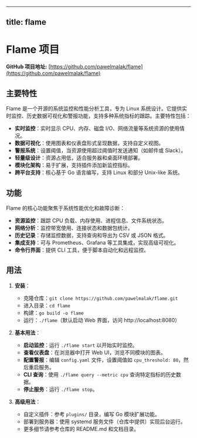 
---
title: flame
---

# Flame 项目

**GitHub 项目地址:** [https://github.com/pawelmalak/flame](https://github.com/pawelmalak/flame)

## 主要特性
Flame 是一个开源的系统监控和性能分析工具，专为 Linux 系统设计。它提供实时监控、历史数据可视化和警报功能，支持多种系统指标的跟踪。主要特性包括：
- **实时监控**：实时显示 CPU、内存、磁盘 I/O、网络流量等系统资源的使用情况。
- **数据可视化**：使用图表和仪表盘形式呈现数据，支持自定义视图。
- **警报系统**：设置阈值，当资源使用超过阈值时发送通知（如邮件或 Slack）。
- **轻量级设计**：资源占用低，适合服务器和桌面环境部署。
- **模块化架构**：易于扩展，支持插件添加新监控指标。
- **跨平台支持**：核心基于 Go 语言编写，支持 Linux 和部分 Unix-like 系统。

## 功能
Flame 的核心功能聚焦于系统性能优化和故障诊断：
- **资源监控**：跟踪 CPU 负载、内存使用、进程信息、文件系统状态。
- **网络分析**：监控带宽使用、连接状态和数据包统计。
- **历史记录**：存储监控数据，支持查询和导出为 CSV 或 JSON 格式。
- **集成支持**：可与 Prometheus、Grafana 等工具集成，实现高级可视化。
- **命令行界面**：提供 CLI 工具，便于脚本自动化和远程监控。

## 用法
1. **安装**：
   - 克隆仓库：`git clone https://github.com/pawelmalak/flame.git`
   - 进入目录：`cd flame`
   - 构建：`go build -o flame`
   - 运行：`./flame`（默认启动 Web 界面，访问 http://localhost:8080）

2. **基本用法**：
   - **启动监控**：运行 `./flame start` 以开始实时监控。
   - **查看仪表盘**：在浏览器中打开 Web UI，浏览不同模块的图表。
   - **配置警报**：编辑 `config.yaml` 文件，设置阈值如 `cpu_threshold: 80`，然后重启服务。
   - **CLI 查询**：使用 `./flame query --metric cpu` 查询特定指标的历史数据。
   - **停止服务**：运行 `./flame stop`。

3. **高级用法**：
   - 自定义插件：参考 `plugins/` 目录，编写 Go 模块扩展功能。
   - 部署到服务器：使用 systemd 服务文件（仓库中提供）实现后台运行。
   - 更多细节请参考仓库的 README.md 和文档目录。